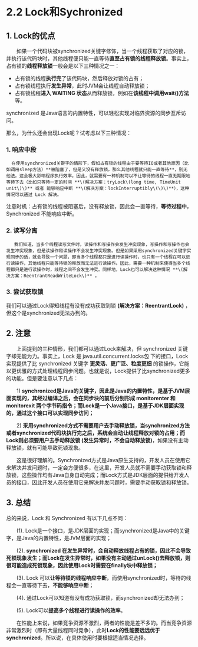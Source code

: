 # 2.2 Lock和Sychronized

## 1. Lock的优点

　　如果一个代码块被synchronized关键字修饰，当一个线程获取了对应的锁，并执行该代码块时，其他线程便只能一直等待**直至占有锁的线程释放锁**。事实上，占有锁的**线程释放锁**一般会是以下三种情况之一：

* 占有锁的线程**执行完**了该代码块，然后释放对锁的占有；
* 占有锁线程执行**发生异常**，此时JVM会让线程自动释放锁；
* 占有锁线程**进入 WAITING 状态**从而释放锁，例如在**该线程中调用wait\(\)方法**等。

synchronized 是Java语言的内置特性，可以轻松实现对临界资源的同步互斥访问。

那么，为什么还会出现Lock呢？试考虑以下三种情况：

### 1. 响应中段　 

      在使用synchronized关键字的情形下，假如占有锁的线程由于要等待IO或者其他原因（比如调用sleep方法）**被阻塞了，但是又没有释放锁，那么其他线程就只能一直等待**，别无他法。这会极大影响程序执行效率。因此，就需要有一种机制可以不让等待的线程一直无期限地等待下去（比如只等待一定的时间 **\(解决方案：tryLock\(long time, TimeUnit unit\)\)** 或者 能够响应中断 **\(解决方案：lockInterruptibly\(\)\)**），这种情况可以通过 Lock 解决。

注意时机：占有锁的线程被阻塞后，没有释放锁，因此会一直等待，**等待过程中**，Synchronized 不能响应中断。

### **2. 读写分离** 

       我们知道，当多个线程读写文件时，读操作和写操作会发生冲突现象，写操作和写操作也会发生冲突现象，但是读操作和读操作不会发生冲突现象。但是如果采用synchronized关键字实现同步的话，就会导致一个问题，即当多个线程都只是进行读操作时，也只有一个线程在可以进行读操作，其他线程只能等待锁的释放而无法进行读操作。因此，需要一种机制来使得当多个线程都只是进行读操作时，线程之间不会发生冲突。同样地，Lock也可以解决这种情况 **\(解决方案：ReentrantReadWriteLock\)** 。

### 3. 尝试获取锁　 

我们可以通过Lock得知线程有没有成功获取到锁 **\(解决方案：ReentrantLock\)** ，但这个是synchronized无法办到的。

## 2. 注意

　　上面提到的三种情形，我们都可以通过Lock来解决，但 synchronized 关键字却无能为力。事实上，Lock 是 java.util.concurrent.locks包 下的接口，Lock 实现提供了比 synchronized 关键字 **更灵活、更广泛、粒度更细** 的锁操作，它能以更优雅的方式处理线程同步问题。也就是说，Lock提供了比synchronized更多的功能。但是要注意以下几点：

　　1\) **synchronized是Java的关键字，因此是Java的内置特性，是基于JVM层面实现的，其经过编译之后，会在同步块的前后分别形成 monitorenter 和 monitorexit 两个字节码指令；而Lock是一个Java接口，是基于JDK层面实现的，通过这个接口可以实现同步访问；**

　　2\) **采用synchronized方式不需要用户去手动释放锁，当synchronized方法或者synchronized代码块执行完之后，系统会自动让线程释放对锁的占用；而 Lock则必须要用户去手动释放锁 \(发生异常时，不会自动释放锁\)**，如果没有主动释放锁，就有可能导致死锁现象。

　　这是很好理解的。Synchronized方式是Java原生支持的，开发人员在使用它来解决并发问题时，一定会方便很多，在这里，开发人员就不需要手动获取锁和释放锁，这些操作均有Java自身自动完成；而Lock方式是JDK层面的提供给开发人员的接口，因此开发人员在使用它来解决并发问题时，需要手动获取锁和释放锁。

## 3. 总结

总的来说，Lock 和 Synchronized 有以下几点不同：

　　\(1\). Lock是一个接口，是JDK层面的实现；而synchronized是Java中的关键字，是Java的内置特性，是JVM层面的实现；

　　\(2\). **synchronized 在发生异常时，会自动释放线程占有的锁，因此不会导致死锁现象发生；而Lock在发生异常时，如果没有主动通过unLock\(\)去释放锁，则很可能造成死锁现象，因此使用Lock时需要在finally块中释放锁；**

　　\(3\). Lock 可以**让等待锁的线程响应中断**，而使用synchronized时，等待的线程会一直等待下去，**不能够响应中断**；

　　\(4\). 通过Lock可以知道有没有成功获取锁，而synchronized却无法办到；

　　\(5\). Lock可以**提高多个线程进行读操作的效率**。

　　在性能上来说，如果竞争资源不激烈，两者的性能是差不多的。而当竞争资源非常激烈时（即有大量线程同时竞争），此时**Lock的性能要远远优于synchronized**。所以说，在具体使用时要根据适当情况选择。

